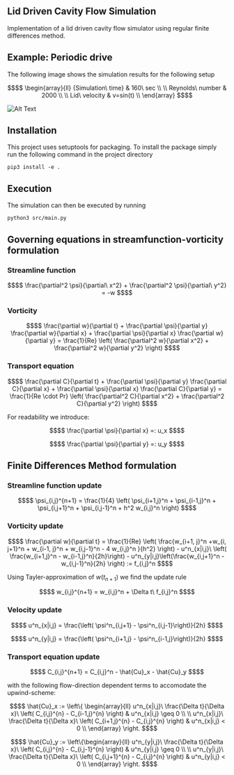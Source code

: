 ## Lid Driven Cavity Flow Simulation
Implementation of a lid driven cavity flow simulator using regular finite differences method.


## Example: Periodic drive
The following image shows the simulation results for the following setup
```math
$$
\begin{array}{ll}
{Simulation\ time} & 160\ sec \\ \\
Reynolds\ number & 2000 \\ \\
Lid\ velocity & v=sin(t) \\
\end{array}
$$
```

![Alt Text](https://github.com/julianlork/lid-driven-cavity-flow-fdm/blob/main/simout/periodic_drive.gif)

## Installation
This project uses setuptools for packaging. To install the package simply run the following command in the project directory
```
pip3 install -e .
```

## Execution
The simulation can then be executed by running
```
python3 src/main.py
```

## Governing equations in streamfunction-vorticity formulation
### Streamline function

```math
$$
\frac{\partial^2 \psi}{\partial\ x^2} + \frac{\partial^2 \psi}{\partial\ y^2} = -w 
$$
```

### Vorticity

```math
$$
\frac{\partial w}{\partial t} + \frac{\partial \psi}{\partial y} \frac{\partial w}{\partial x} + \frac{\partial \psi}{\partial x} \frac{\partial w}{\partial y} = \frac{1}{Re} \left( \frac{\partial^2 w}{\partial x^2} + \frac{\partial^2 w}{\partial y^2} \right)
$$
```

### Transport equation

```math
$$
\frac{\partial C}{\partial t} + \frac{\partial \psi}{\partial y} \frac{\partial C}{\partial x} + \frac{\partial \psi}{\partial x} \frac{\partial C}{\partial y} = \frac{1}{Re \cdot Pr} \left( \frac{\partial^2 C}{\partial x^2} + \frac{\partial^2 C}{\partial y^2} \right)
$$
```

For readability we introduce:

```math
$$
\frac{\partial \psi}{\partial x} =: u_x
$$
```

```math
$$
\frac{\partial \psi}{\partial y} =: u_y
$$
```

## Finite Differences Method formulation

### Streamline function update
```math
$$
\psi_{i,j}^{n+1} = \frac{1}{4} \left( \psi_{i+1,j}^n + \psi_{i-1,j}^n + \psi_{i,j+1}^n + \psi_{i,j-1}^n + h^2 w_{i,j}^n \right)
$$
```


### Vorticity update

```math
$$
 \frac{\partial w}{\partial t} = \frac{1}{Re} \left( \frac{w_{i+1, j}^n +w_{i, j+1}^n + w_{i-1, j}^n + w_{i,j-1}^n - 4 w_{i,j}^n }{h^2} \right) - u^n_{x|i,j}\ \left( \frac{w_{i+1,j}^n - w_{i-1,j}^n}{2h}\right) - u^n_{y|i,j}\left(\frac{w_{i,j+1}^n - w_{i,j-1}^n}{2h} \right) := f_{i,j}^n
$$
```

Using Tayler-approximation of $w(t_{n+1})$ we find the update rule

```math
$$
w_{i,j}^{n+1} = w_{i,j}^n + \Delta t\ f_{i,j}^n
$$
```

### Velocity update

```math
$$
u^n_{x|i,j} = \frac{\left( \psi^n_{i,j+1} - \psi^n_{i,j-1}\right)}{2h}
$$
```

```math
$$
u^n_{y|i,j} = \frac{\left( \psi^n_{i+1,j} - \psi^n_{i-1,j}\right)}{2h}
$$
```

### Transport equation update
```math
$$
C_{i,j}^{n+1} = C_{i,j}^n - \hat{Cu}_x - \hat{Cu}_y
$$
```

with the following flow-direction dependent terms to accomodate the upwind-scheme:
```math
$$
\hat{Cu}_x := \left\{ 
    \begin{array}{ll}
        u^n_{x|i,j}\ \frac{\Delta t}{\Delta x}\ \left( C_{i,j}^{n} - C_{i-1,j}^{n} \right) & u^n_{x|i,j} \geq 0 \\ \\
        u^n_{x|i,j}\ \frac{\Delta t}{\Delta x}\ \left( C_{i+1,j}^{n} - C_{i,j}^{n} \right) & u^n_{x|i,j} < 0 \\
    \end{array}
\right.
$$
```

```math
$$
\hat{Cu}_y := \left\{\begin{array}{ll}
        u^n_{y|i,j}\ \frac{\Delta t}{\Delta x}\ \left( C_{i,j}^{n} - C_{i,j-1}^{n} \right) & u^n_{y|i,j} \geq 0 \\ \\
        u^n_{y|i,j}\ \frac{\Delta t}{\Delta x}\ \left( C_{i,j+1}^{n} - C_{i,j}^{n} \right) & u^n_{y|i,j} < 0 \\
    \end{array}
\right.
$$
```